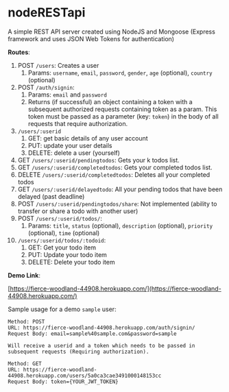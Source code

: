 # nodeRESTapi

A simple REST API server created using NodeJS and Mongoose (Express framework and uses JSON Web Tokens for authentication)

**Routes**:
1. POST `/users`: Creates a user
	1. Params: `username`, `email`, `password`, `gender`, `age` (optional), `country` (optional)
2. POST `/auth/signin`: 
    1. Params: `email` and `password`
    2. Returns (if successful) an object containing a token with a subsequent authorized requests containing token as a param. This token must be passed as a parameter (key: `token`) in the body of all requests that require authorization.
3. `/users/:userid`
    1. GET: get basic details of any user account
    2. PUT: update your user details
    3. DELETE: delete a user (yourself)
4. GET `/users/:userid/pendingtodos`: Gets your k todos list.
5. GET `/users/:userid/completedtodos`: Gets your completed todos list.
6. DELETE `/users/:userid/completedtodos`: Deletes all your completed todos
7. GET `/users/:userid/delayedtodo`: All your pending todos that have been delayed (past deadline)
8. POST `/users/:userid/pendingtodos/share`: Not implemented (ability to transfer or share a todo with another user)
9. POST `/users/:userid/todos/`:
	1. Params: `title`, `status` (optional), `description` (optional), `priority` (optional), `time` (optional)
10. `/users/:userid/todos/:todoid`:
    1. GET: Get your todo item
    2. PUT: Update your todo item
    3. DELETE: Delete your todo item

**Demo Link**: 

[https://fierce-woodland-44908.herokuapp.com/](https://fierce-woodland-44908.herokuapp.com/)

Sample usage for a demo `sample` user: 
```
Method: POST 
URL: https://fierce-woodland-44908.herokuapp.com/auth/signin/ 
Request Body: email=sample%40sample.com&password=sample

Will receive a userid and a token which needs to be passed in subsequent requests (Requiring authorization).
```

```
Method: GET 
URL: https://fierce-woodland-44908.herokuapp.com/users/5a0ca3cae3491000148153cc 
Request Body: token={YOUR_JWT_TOKEN}
```






